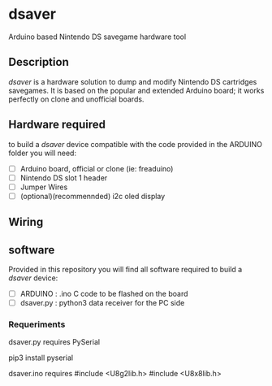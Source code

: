 # dsaver
Arduino based Nintendo DS savegame hardware tool

## Description
_dsaver_ is a hardware solution to dump and modify Nintendo DS cartridges savegames. It is based on the popular and extended Arduino board; it works perfectly on clone and unofficial boards.

## Hardware required
to build a _dsaver_ device compatible with the code provided in the ARDUINO folder you will need:
- [ ] Arduino board, official or clone (ie: freaduino)
- [ ] Nintendo DS slot 1 header
- [ ] Jumper Wires
- [ ] (optional)(recommennded) i2c oled display

## Wiring

## software
Provided in this repository you will find all software required to build a _dsaver_ device:
- [ ] ARDUINO   : .ino C code to be flashed on the board
- [ ] dsaver.py : python3 data receiver for the PC side

### Requeriments
dsaver.py requires PySerial

pip3 install pyserial

dsaver.ino requires
  #include <U8g2lib.h>
  #include <U8x8lib.h>
